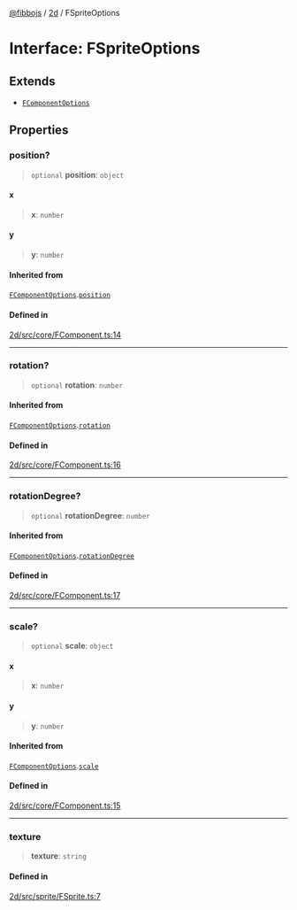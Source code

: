 [@fibbojs](/api/index) / [2d](/api/2d) / FSpriteOptions

# Interface: FSpriteOptions

## Extends

- [`FComponentOptions`](FComponentOptions.md)

## Properties

### position?

> `optional` **position**: `object`

#### x

> **x**: `number`

#### y

> **y**: `number`

#### Inherited from

[`FComponentOptions`](FComponentOptions.md).[`position`](FComponentOptions.md#position)

#### Defined in

[2d/src/core/FComponent.ts:14](https://github.com/fibbojs/fibbo/blob/c87e9de577b4352e4b6a8336cf19cf678868439d/packages/2d/src/core/FComponent.ts#L14)

***

### rotation?

> `optional` **rotation**: `number`

#### Inherited from

[`FComponentOptions`](FComponentOptions.md).[`rotation`](FComponentOptions.md#rotation)

#### Defined in

[2d/src/core/FComponent.ts:16](https://github.com/fibbojs/fibbo/blob/c87e9de577b4352e4b6a8336cf19cf678868439d/packages/2d/src/core/FComponent.ts#L16)

***

### rotationDegree?

> `optional` **rotationDegree**: `number`

#### Inherited from

[`FComponentOptions`](FComponentOptions.md).[`rotationDegree`](FComponentOptions.md#rotationdegree)

#### Defined in

[2d/src/core/FComponent.ts:17](https://github.com/fibbojs/fibbo/blob/c87e9de577b4352e4b6a8336cf19cf678868439d/packages/2d/src/core/FComponent.ts#L17)

***

### scale?

> `optional` **scale**: `object`

#### x

> **x**: `number`

#### y

> **y**: `number`

#### Inherited from

[`FComponentOptions`](FComponentOptions.md).[`scale`](FComponentOptions.md#scale)

#### Defined in

[2d/src/core/FComponent.ts:15](https://github.com/fibbojs/fibbo/blob/c87e9de577b4352e4b6a8336cf19cf678868439d/packages/2d/src/core/FComponent.ts#L15)

***

### texture

> **texture**: `string`

#### Defined in

[2d/src/sprite/FSprite.ts:7](https://github.com/fibbojs/fibbo/blob/c87e9de577b4352e4b6a8336cf19cf678868439d/packages/2d/src/sprite/FSprite.ts#L7)
